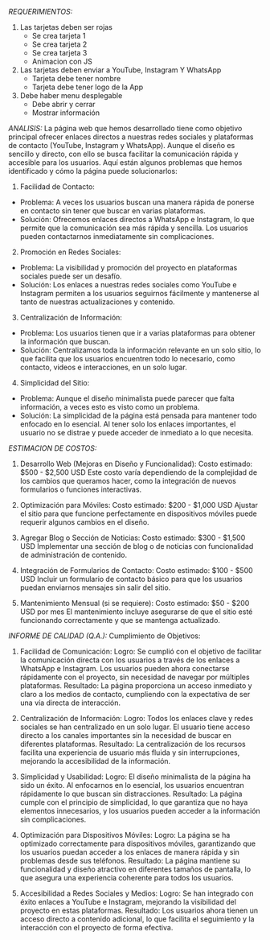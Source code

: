 *REQUERIMIENTOS:*
1. Las tarjetas deben ser rojas
   - Se crea tarjeta 1
   - Se crea tarjeta 2
   - Se crea tarjeta 3
   - Animacion con JS
2. Las tarjetas deben enviar a YouTube, Instagram Y WhatsApp
   - Tarjeta debe tener nombre
   - Tarjeta debe tener logo de la App
3. Debe haber menu desplegable
   - Debe abrir y cerrar
   - Mostrar información

*ANALISIS:*
La página web que hemos desarrollado tiene como objetivo principal ofrecer enlaces directos a nuestras redes sociales y plataformas de contacto (YouTube, Instagram y WhatsApp). Aunque el diseño es sencillo y directo, con ello se busca facilitar la comunicación rápida y accesible para los usuarios. Aquí están algunos problemas que hemos identificado y cómo la página puede solucionarlos:

1. Facilidad de Contacto:
- Problema: A veces los usuarios buscan una manera rápida de ponerse en contacto sin tener que buscar en varias plataformas.
- Solución: Ofrecemos enlaces directos a WhatsApp e Instagram, lo que permite que la comunicación sea más rápida y sencilla. Los usuarios pueden contactarnos inmediatamente sin complicaciones.

2. Promoción en Redes Sociales:
- Problema: La visibilidad y promoción del proyecto en plataformas sociales puede ser un desafío.
- Solución: Los enlaces a nuestras redes sociales como YouTube e Instagram permiten a los usuarios seguirnos fácilmente y mantenerse al tanto de nuestras actualizaciones y contenido.
  
3. Centralización de Información:
- Problema: Los usuarios tienen que ir a varias plataformas para obtener la información que buscan.
- Solución: Centralizamos toda la información relevante en un solo sitio, lo que facilita que los usuarios encuentren todo lo necesario, como contacto, videos e interacciones, en un solo lugar.

4. Simplicidad del Sitio:

- Problema: Aunque el diseño minimalista puede parecer que falta información, a veces esto es visto como un problema.
- Solución: La simplicidad de la página está pensada para mantener todo enfocado en lo esencial. Al tener solo los enlaces importantes, el usuario no se distrae y puede acceder de inmediato a lo que necesita.

*ESTIMACION DE COSTOS:*

1. Desarrollo Web (Mejoras en Diseño y Funcionalidad):
Costo estimado: $500 - $2,500 USD
Este costo varía dependiendo de la complejidad de los cambios que queramos hacer, como la integración de nuevos formularios o funciones interactivas.

2. Optimización para Móviles:
Costo estimado: $200 - $1,000 USD
Ajustar el sitio para que funcione perfectamente en dispositivos móviles puede requerir algunos cambios en el diseño.

3. Agregar Blog o Sección de Noticias:
Costo estimado: $300 - $1,500 USD
Implementar una sección de blog o de noticias con funcionalidad de administración de contenido.

4. Integración de Formularios de Contacto:
Costo estimado: $100 - $500 USD
Incluir un formulario de contacto básico para que los usuarios puedan enviarnos mensajes sin salir del sitio.

5. Mantenimiento Mensual (si se requiere):
Costo estimado: $50 - $200 USD por mes
El mantenimiento incluye asegurarse de que el sitio esté funcionando correctamente y que se mantenga actualizado.


*INFORME DE CALIDAD (Q.A.):*
Cumplimiento de Objetivos:
1. Facilidad de Comunicación:
Logro: Se cumplió con el objetivo de facilitar la comunicación directa con los usuarios a través de los enlaces a WhatsApp e Instagram. Los usuarios pueden ahora conectarse rápidamente con el proyecto, sin necesidad de navegar por múltiples plataformas.
Resultado: La página proporciona un acceso inmediato y claro a los medios de contacto, cumpliendo con la expectativa de ser una vía directa de interacción.

2. Centralización de Información:
Logro: Todos los enlaces clave y redes sociales se han centralizado en un solo lugar. El usuario tiene acceso directo a los canales importantes sin la necesidad de buscar en diferentes plataformas.
Resultado: La centralización de los recursos facilita una experiencia de usuario más fluida y sin interrupciones, mejorando la accesibilidad de la información.

3. Simplicidad y Usabilidad:
Logro: El diseño minimalista de la página ha sido un éxito. Al enfocarnos en lo esencial, los usuarios encuentran rápidamente lo que buscan sin distracciones.
Resultado: La página cumple con el principio de simplicidad, lo que garantiza que no haya elementos innecesarios, y los usuarios pueden acceder a la información sin complicaciones.

4. Optimización para Dispositivos Móviles:
Logro: La página se ha optimizado correctamente para dispositivos móviles, garantizando que los usuarios puedan acceder a los enlaces de manera rápida y sin problemas desde sus teléfonos.
Resultado: La página mantiene su funcionalidad y diseño atractivo en diferentes tamaños de pantalla, lo que asegura una experiencia coherente para todos los usuarios.

5. Accesibilidad a Redes Sociales y Medios:
Logro: Se han integrado con éxito enlaces a YouTube e Instagram, mejorando la visibilidad del proyecto en estas plataformas.
Resultado: Los usuarios ahora tienen un acceso directo a contenido adicional, lo que facilita el seguimiento y la interacción con el proyecto de forma efectiva.
